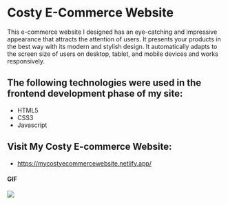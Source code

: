 <h1>Costy E-Commerce Website</h1>

This e-commerce website I designed has an eye-catching and impressive appearance that attracts the attention of users. It presents your products in the best way with its modern and stylish design. It automatically adapts to the screen size of users on desktop, tablet, and mobile devices and works responsively.

<h2> The following technologies were used in the frontend development phase of my site: </h2>

- HTML5
- CSS3
- Javascript

<h2> Visit My Costy E-commerce Website: </h2>

- https://mycostyecommercewebsite.netlify.app/

<h4>GIF</h4>

![](images/mycostyecommercegif.gif)
